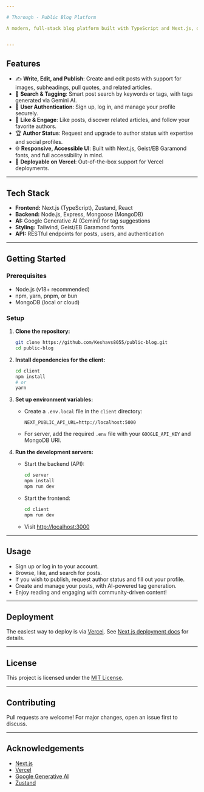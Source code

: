 ```yaml
---

# Thorough - Public Blog Platform

A modern, full-stack blog platform built with TypeScript and Next.js, designed to empower independent writers, citizen journalists, and readers to create, share, and engage with authentic stories and reporting.


---
```


## Features

- ✍️ **Write, Edit, and Publish**: Create and edit posts with support for images, subheadings, pull quotes, and related articles.
- 🔎 **Search & Tagging**: Smart post search by keywords or tags, with tags generated via Gemini AI.
- 👥 **User Authentication**: Sign up, log in, and manage your profile securely.
- 📰 **Like & Engage**: Like posts, discover related articles, and follow your favorite authors.
- 🏆 **Author Status**: Request and upgrade to author status with expertise and social profiles.
- 🌐 **Responsive, Accessible UI**: Built with Next.js, Geist/EB Garamond fonts, and full accessibility in mind.
- 🚀 **Deployable on Vercel**: Out-of-the-box support for Vercel deployments.

---

## Tech Stack

- **Frontend:** Next.js (TypeScript), Zustand, React
- **Backend:** Node.js, Express, Mongoose (MongoDB)
- **AI:** Google Generative AI (Gemini) for tag suggestions
- **Styling:** Tailwind, Geist/EB Garamond fonts
- **API:** RESTful endpoints for posts, users, and authentication

---

## Getting Started

### Prerequisites

- Node.js (v18+ recommended)
- npm, yarn, pnpm, or bun
- MongoDB (local or cloud)

### Setup

1. **Clone the repository:**
   ```bash
   git clone https://github.com/Keshavs8055/public-blog.git
   cd public-blog
   ```

2. **Install dependencies for the client:**
   ```bash
   cd client
   npm install
   # or
   yarn
   ```

3. **Set up environment variables:**
   - Create a `.env.local` file in the `client` directory:
     ```
     NEXT_PUBLIC_API_URL=http://localhost:5000
     ```
   - For server, add the required `.env` file with your `GOOGLE_API_KEY` and MongoDB URI.

4. **Run the development servers:**
   - Start the backend (API):
     ```bash
     cd server
     npm install
     npm run dev
     ```
   - Start the frontend:
     ```bash
     cd client
     npm run dev
     ```
   - Visit [http://localhost:3000](http://localhost:3000)

---

## Usage

- Sign up or log in to your account.
- Browse, like, and search for posts.
- If you wish to publish, request author status and fill out your profile.
- Create and manage your posts, with AI-powered tag generation.
- Enjoy reading and engaging with community-driven content!

---

## Deployment

The easiest way to deploy is via [Vercel](https://vercel.com/new?utm_medium=default-template&filter=next.js&utm_source=create-next-app&utm_campaign=create-next-app-readme). See [Next.js deployment docs](https://nextjs.org/docs/app/building-your-application/deploying) for details.

---

## License

This project is licensed under the [MIT License](https://github.com/Keshavs8055/public-blog/edit/main/LICENSE).

---

## Contributing

Pull requests are welcome! For major changes, open an issue first to discuss.

---

## Acknowledgements

- [Next.js](https://nextjs.org/)
- [Vercel](https://vercel.com/)
- [Google Generative AI](https://ai.google/discover/generativeai)
- [Zustand](https://zustand-demo.pmnd.rs/)
